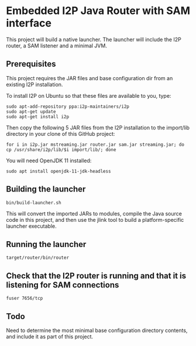 # Embedded I2P Java Router with SAM interface

This project will build a native launcher. The launcher will include the I2P router, a SAM listener and a minimal JVM.

## Prerequisites

This project requires the JAR files and base configuration dir from an existing I2P installation.

To install I2P on Ubuntu so that these files are available to you, type:

```
sudo apt-add-repository ppa:i2p-maintainers/i2p
sudo apt-get update
sudo apt-get install i2p
```

Then copy the following 5 JAR files from the I2P installation to the import/lib directory in your clone of this GitHub project:

`for i in i2p.jar mstreaming.jar router.jar sam.jar streaming.jar; do cp /usr/share/i2p/lib/$i import/lib/; done`

You will need OpenJDK 11 installed:

`sudo apt install openjdk-11-jdk-headless`

## Building the launcher

`bin/build-launcher.sh`

This will convert the imported JARs to modules, compile the Java source code in this project, and then use the jlink tool
to build a platform-specific launcher executable.

## Running the launcher

`target/router/bin/router`

## Check that the I2P router is running and that it is listening for SAM connections

`fuser 7656/tcp`

## Todo
Need to determine the most minimal base configuration directory contents, and include it as part of this project.
